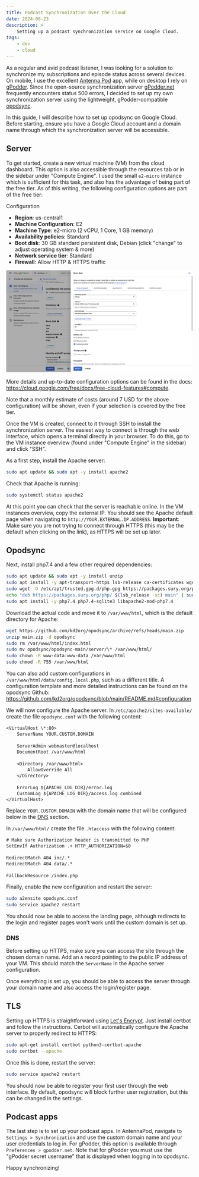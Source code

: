 ```yaml
---
title: Podcast Synchronization Over the Cloud
date: 2024-08-23
description: >
    Setting up a podcast synchronization service on Google Cloud.
tags:
    - dev
    - cloud
---
```


As a regular and avid podcast listener, I was looking for a solution to
synchronize my subscriptions and episode status across several devices. On
mobile, I use the excellent [Antenna Pod](https://antennapod.org/)
app, while on desktop I rely on [gPodder](https://gpodder.github.io/).
Since the open-source synchronization server [gPodder.net](https://gpodder.net/)
frequently encounters status 500 errors, I decided to set up my own
synchronization server using the lightweight, gPodder-compatible
[opodsync](https://github.com/kd2org/opodsync/).

In this guide, I will describe how to set up opodsync on Google Cloud. Before
starting, ensure you have a Google Cloud account and a domain name through which
the synchronization server will be accessible.

## Server

To get started, create a new virtual machine (VM) from the cloud dashboard. This
option is also accessible through the resources tab or in the sidebar under
"Compute Engine". I used the small `e2-micro` instance which is sufficient for
this task, and also has the advantage of being part of the free tier. As of this
writing, the following configuration options are part of the free tier:

Configuration

-   **Region**: us-central1
-   **Machine Configuration**: E2
-   **Machine Type**: e2-micro (2 vCPU, 1 Core, 1 GB memory)
-   **Availability policies**: Standard
-   **Boot disk**: 30 GB standard persistent disk, Debian (click "change" to
    adjust operating system & more)
-   **Network service tier**: Standard
-   **Firewall**: Allow HTTP & HTTPS traffic

![Static](/assets/images/posts/opodsync/gcloud-boot-disk.png)

More details and up-to-date configuration options can be found in the docs:
https://cloud.google.com/free/docs/free-cloud-features#compute.

Note that a monthly estimate of costs (around 7 USD for the above configuration)
will be shown, even if your selection is covered by the free tier.

Once the VM is created, connect to it through SSH to install the synchronization
server. The easiest way to connect is through the web interface, which opens a
terminal directly in your browser. To do this, go to the VM instance overview
(found under "Compute Engine" in the sidebar) and click "SSH".

As a first step, install the Apache server:

```bash
sudo apt update && sudo apt -y install apache2
```

Check that Apache is running:

```bash
sudo systemctl status apache2
```

At this point you can check that the server is reachable online. In the VM
instances overview, copy the external IP. You should see the Apache default page
when navigating to `http://YOUR.EXTERNAL.IP.ADDRESS`. **Important**: Make sure
you are not trying to connect through HTTPS (this may be the default when
clicking on the link), as HTTPS will be set up later.

## Opodsync

Next, install php7.4 and a few other required dependencies:

```bash
sudo apt update && sudo apt -y install unzip
sudo apt install -y apt-transport-https lsb-release ca-certificates wget
sudo wget -O /etc/apt/trusted.gpg.d/php.gpg https://packages.sury.org/php/apt.gpg
echo "deb https://packages.sury.org/php/ $(lsb_release -sc) main" | sudo tee /etc/apt/sources.list.d/php.list
sudo apt install -y php7.4 php7.4-sqlite3 libapache2-mod-php7.4
```

Download the actual code and move it to `/var/www/html`, which is the default
directory for Apache:

```bash
wget https://github.com/kd2org/opodsync/archive/refs/heads/main.zip
unzip main.zip -d opodsync
sudo rm /var/www/html/index.html
sudo mv opodsync/opodsync-main/server/\* /var/www/html/
sudo chown -R www-data:www-data /var/www/html
sudo chmod -R 755 /var/www/html
```

You can also add custom configurations in `/var/www/html/data/config.local.php`,
such as a different title. A configuration template and more detailed
instructions can be found on the opodsync Github:
https://github.com/kd2org/opodsync/blob/main/README.md#configuration

We will now configure the Apache server. In `/etc/apache2/sites-available/`
create the file `opodsync.conf` with the following content:

```apacheconf
<VirtualHost \*:80>
    ServerName YOUR.CUSTOM.DOMAIN

    ServerAdmin webmaster@localhost
    DocumentRoot /var/www/html

    <Directory /var/www/html>
        AllowOverride All
    </Directory>

    ErrorLog ${APACHE_LOG_DIR}/error.log
    CustomLog ${APACHE_LOG_DIR}/access.log combined
</VirtualHost>
```

Replace `YOUR.CUSTOM.DOMAIN` with the domain name that will be configured below
in the [DNS](#dns) section.

In `/var/www/html/` create the file `.htaccess` with the following content:

```apacheconf
# Make sure Authorization header is transmitted to PHP
SetEnvIf Authorization .+ HTTP_AUTHORIZATION=$0

RedirectMatch 404 inc/.*
RedirectMatch 404 data/.*

FallbackResource /index.php
```

Finally, enable the new configuration and restart the server:

```bash
sudo a2ensite opodsync.conf
sudo service apache2 restart
```

You should now be able to access the landing page, although redirects to the
login and register pages won't work until the custom domain is set up.

### DNS

Before setting up HTTPS, make sure you can access the site through the chosen
domain name. Add an `A` record pointing to the public IP address of your VM.
This should match the `ServerName` in the Apache server configuration.

Once everything is set up, you should be able to access the server through your
domain name and also access the login/register page.

## TLS

Setting up HTTPS is straightforward using
[Let's Encrypt](https://letsencrypt.org/). Just install certbot and follow the
instructions. Cerbot will automatically configure the Apache server to properly
redirect to HTTPS:

```bash
sudo apt-get install certbot python3-certbot-apache
sudo certbot --apache
```

Once this is done, restart the server:

```bash
sudo service apache2 restart
```

You should now be able to register your first user through the web interface. By
default, opodsync will block further user registration, but this can be changed
in the settings.

## Podcast apps

The last step is to set up your podcast apps. In AntennaPod, navigate to
`Settings > Synchronization` and use the custom domain name and your user
credentials to log in. For gPodder, this option is available through
`Preferences > gpodder.net`. Note that for gPodder you must use the
"gPodder secret username" that is displayed when logging in to opodsync.

Happy synchronizing!
